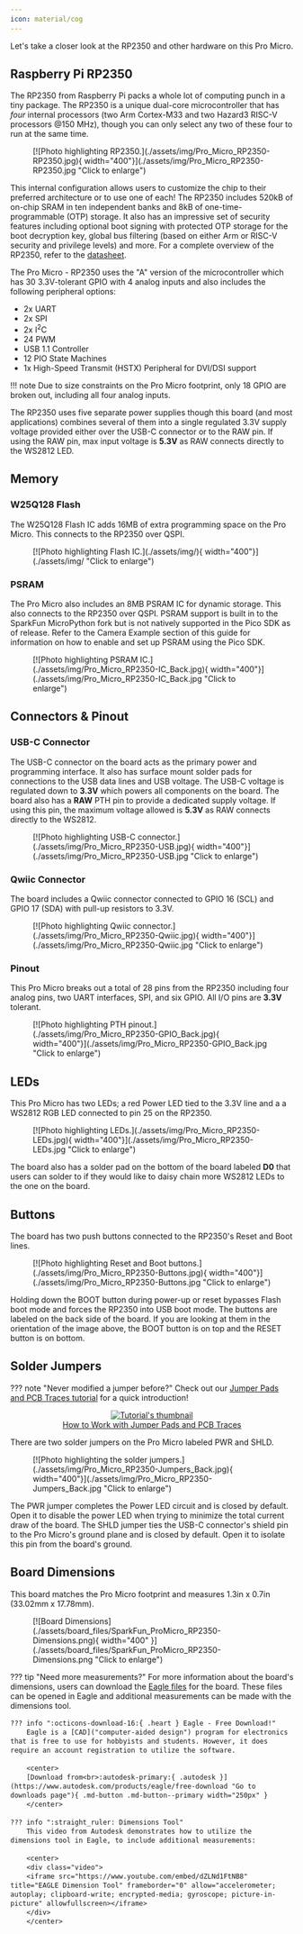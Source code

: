 ```yaml
---
icon: material/cog
---
```


Let's take a closer look at the RP2350 and other hardware on this Pro Micro.

## Raspberry Pi RP2350

The RP2350 from Raspberry Pi packs a whole lot of computing punch in a tiny package. The RP2350 is a unique dual-core microcontroller that has <i>four</i> internal processors (two Arm Cortex-M33 and two Hazard3 RISC-V processors @150 MHz), though you can only select any two of these four to run at the same time. 

<figure markdown>
[![Photo highlighting RP2350.](./assets/img/Pro_Micro_RP2350-RP2350.jpg){ width="400"}](./assets/img/Pro_Micro_RP2350-RP2350.jpg "Click to enlarge")
</figure>

This internal configuration allows users to customize the chip to their preferred architecture or to use one of each! The RP2350 includes 520kB of on-chip SRAM in ten independent banks and 8kB of one-time-programmable (OTP) storage. It also has an impressive set of security features including optional boot signing with protected OTP storage for the boot decryption key, global bus filtering (based on either Arm or RISC-V security and privilege levels) and more. For a complete overview of the RP2350, refer to the [datasheet]().

The Pro Micro - RP2350 uses the "A" version of the microcontroller which has 30 3.3V-tolerant GPIO with 4 analog inputs and also includes the following peripheral options:

* 2x UART
* 2x SPI
* 2x I<sup>2</sup>C
* 24 PWM
* USB 1.1 Controller
* 12 PIO State Machines
* 1x High-Speed Transmit (HSTX) Peripheral for DVI/DSI support

!!! note
	Due to size constraints on the Pro Micro footprint, only 18 GPIO are broken out, including all four analog inputs.

The RP2350 uses five separate power supplies though this board (and most applications) combines several of them into a single regulated 3.3V supply voltage provided either over the USB-C connector or to the RAW pin. If using the RAW pin, max input voltage is <b>5.3V</b> as RAW connects directly to the WS2812 LED. 

## Memory

### W25Q128 Flash

The W25Q128 Flash IC adds 16MB of extra programming space on the Pro Micro. This connects to the RP2350 over QSPI. 

<figure markdown>
[![Photo highlighting Flash IC.](./assets/img/){ width="400"}](./assets/img/ "Click to enlarge")
</figure>

### PSRAM

The Pro Micro also includes an 8MB PSRAM IC for dynamic storage. This also connects to the RP2350 over QSPI. PSRAM support is built in to the SparkFun MicroPython fork but is not natively supported in the Pico SDK as of release. Refer to the Camera Example section of this guide for information on how to enable and set up PSRAM using the Pico SDK.

<figure markdown>
[![Photo highlighting PSRAM IC.](./assets/img/Pro_Micro_RP2350-IC_Back.jpg){ width="400"}](./assets/img/Pro_Micro_RP2350-IC_Back.jpg "Click to enlarge")
</figure>

## Connectors & Pinout

### USB-C Connector

The USB-C connector on the board acts as the primary power and programming interface. It also has surface mount solder pads for connections to the USB data lines and USB voltage. The USB-C voltage is regulated down to <b>3.3V</b> which powers all components on the board. The board also has a <b>RAW</b> PTH pin to provide a dedicated supply voltage. If using this pin, the maximum voltage allowed is <b>5.3V</b> as RAW connects directly to the WS2812.

<figure markdown>
[![Photo highlighting USB-C connector.](./assets/img/Pro_Micro_RP2350-USB.jpg){ width="400"}](./assets/img/Pro_Micro_RP2350-USB.jpg "Click to enlarge")
</figure>

### Qwiic Connector

The board includes a Qwiic connector connected to GPIO 16 (SCL) and GPIO 17 (SDA) with pull-up resistors to 3.3V.

<figure markdown>
[![Photo highlighting Qwiic connector.](./assets/img/Pro_Micro_RP2350-Qwiic.jpg){ width="400"}](./assets/img/Pro_Micro_RP2350-Qwiic.jpg "Click to enlarge")
</figure>

### Pinout

This Pro Micro breaks out a total of 28 pins from the RP2350 including four analog pins, two UART interfaces, SPI, and six GPIO. All I/O pins are <b>3.3V</b> tolerant.

<figure markdown>
[![Photo highlighting PTH pinout.](./assets/img/Pro_Micro_RP2350-GPIO_Back.jpg){ width="400"}](./assets/img/Pro_Micro_RP2350-GPIO_Back.jpg "Click to enlarge")
</figure>

## LEDs

This Pro Micro has two LEDs; a red Power LED tied to the 3.3V line and a a WS2812 RGB LED connected to pin 25 on the RP2350.

<figure markdown>
[![Photo highlighting LEDs.](./assets/img/Pro_Micro_RP2350-LEDs.jpg){ width="400"}](./assets/img/Pro_Micro_RP2350-LEDs.jpg "Click to enlarge")
</figure>

The board also has a solder pad on the bottom of the board labeled <b>D0</b> that users can solder to if they would like to daisy chain more WS2812 LEDs to the one on the board.

## Buttons

The board has two push buttons connected to the RP2350's Reset and Boot lines.

<figure markdown>
[![Photo highlighting Reset and Boot buttons.](./assets/img/Pro_Micro_RP2350-Buttons.jpg){ width="400"}](./assets/img/Pro_Micro_RP2350-Buttons.jpg "Click to enlarge")
</figure>

Holding down the BOOT button during power-up or reset bypasses Flash boot mode and forces the RP2350 into USB boot mode. The buttons are labeled on the back side of the board. If you are looking at them in the orientation of the image above, the BOOT button is on top and the RESET button is on bottom.

## Solder Jumpers

??? note "Never modified a jumper before?"
	Check out our <a href="https://learn.sparkfun.com/tutorials/664">Jumper Pads and PCB Traces tutorial</a> for a quick introduction!
	<p align="center">
		<a href="https://learn.sparkfun.com/tutorials/664">
		<img src="https://cdn.sparkfun.com/c/264-148/assets/learn_tutorials/6/6/4/PCB_TraceCutLumenati.jpg" alt="Tutorial's thumbnail"><br>
        How to Work with Jumper Pads and PCB Traces</a>
	</p>

There are two solder jumpers on the Pro Micro labeled PWR and SHLD.

<figure markdown>
[![Photo highlighting the solder jumpers.](./assets/img/Pro_Micro_RP2350-Jumpers_Back.jpg){ width="400"}](./assets/img/Pro_Micro_RP2350-Jumpers_Back.jpg "Click to enlarge")
</figure>

The PWR jumper completes the Power LED circuit and is closed by default. Open it to disable the power LED when trying to minimize the total current draw of the board. The SHLD jumper ties the USB-C connector's shield pin to the Pro Micro's ground plane and is closed by default. Open it to isolate this pin from the board's ground.

## Board Dimensions

This board matches the Pro Micro footprint and measures 1.3in x 0.7in (33.02mm x 17.78mm).

<figure markdown>
[![Board Dimensions](./assets/board_files/SparkFun_ProMicro_RP2350-Dimensions.png){ width="400" }](./assets/board_files/SparkFun_ProMicro_RP2350-Dimensions.png "Click to enlarge")
</figure>


??? tip "Need more measurements?"
	For more information about the board's dimensions, users can download the [Eagle files](../assets/board_files/eagle_files.zip) for the board. These files can be opened in Eagle and additional measurements can be made with the dimensions tool.

	??? info ":octicons-download-16:{ .heart } Eagle - Free Download!"
		Eagle is a [CAD]("computer-aided design") program for electronics that is free to use for hobbyists and students. However, it does require an account registration to utilize the software.

		<center>
		[Download from<br>:autodesk-primary:{ .autodesk }](https://www.autodesk.com/products/eagle/free-download "Go to downloads page"){ .md-button .md-button--primary width="250px" }
		</center>
	
	??? info ":straight_ruler: Dimensions Tool"
		This video from Autodesk demonstrates how to utilize the dimensions tool in Eagle, to include additional measurements:

		<center>
		<div class="video">
		<iframe src="https://www.youtube.com/embed/dZLNd1FtNB8" title="EAGLE Dimension Tool" frameborder="0" allow="accelerometer; autoplay; clipboard-write; encrypted-media; gyroscope; picture-in-picture" allowfullscreen></iframe>
		</div>
		</center>